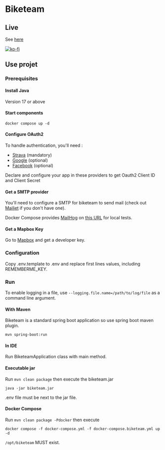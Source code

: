 # Biketeam

## Live

See [here](https://www.biketeam.info)

[![ko-fi](https://www.ko-fi.com/img/githubbutton_sm.svg)](https://ko-fi.com/S6S6CLH20)

## Use projet

### Prerequisites

#### Install Java

Version 17 or above

#### Start components

`docker compose up -d`

#### Configure OAuth2

To handle authentication, you'll need : 
* [Strava](https://www.strava.com/settings/api) (mandatory)
* [Google](https://developers.google.com/identity/sign-in/web/sign-in) (optional)
* [Facebook](https://developers.facebook.com/docs/facebook-login/web) (optional)

Declare and configure your app in these providers to get Oauth2 Client ID and Client Secret

#### Get a SMTP provider

You'll need to configure a SMTP for biketeam to send mail (check out [Mailjet](https://www.mailjet.com/) if you don't have one).

Docker Compose provides [MailHog](https://github.com/mailhog/MailHog) on [this URL](http://localhost:8025) for local tests.

#### Get a Mapbox Key

Go to [Mapbox](https://www.mapbox.com/) and get a developer key.

### Configuration

Copy .env.template to .env and replace first lines values, including REMEMBERME_KEY.

### Run

To enable logging in a file, use `--logging.file.name=/path/to/log/file` as a command line argument.

#### With Maven

Biketeam is a standard spring boot application so use spring boot maven plugin.

`mvn spring-boot:run`

#### In IDE 

Run BiketeamApplication class with main method.

#### Executable jar

Run `mvn clean package` then execute the biketeam.jar

`java -jar biketeam.jar`

.env file must be next to the jar file.

#### Docker Compose

Run `mvn clean package -Pdocker` then execute

`docker compose -f docker-compose.yml -f docker-compose.biketeam.yml up -d`

`/opt/biketeam` MUST exist.
